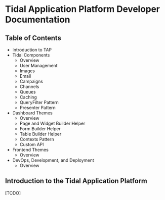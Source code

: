 Tidal Application Platform Developer Documentation
==================================================

Table of Contents
-----------------

- Introduction to TAP
- Tidal Components
  - Overview
  - User Management
  - Images
  - Email
  - Campaigns
  - Channels
  - Queues
  - Caching
  - QueryFilter Pattern
  - Presenter Pattern
- Dashboard Themes
  - Overview
  - Page and Widget Builder Helper
  - Form Builder Helper
  - Table Builder Helper
  - Contexts Pattern
  - Custom API
- Frontend Themes
  - Overview
- DevOps, Development, and Deployment
  - Overview

  
Introduction to the Tidal Application Platform
----------------------------------------------

[TODO]
